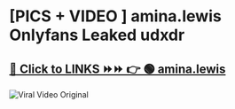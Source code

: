 
 # [PICS + VIDEO ] amina.lewis Onlyfans Leaked udxdr

## <h2><a href="https://clipsfans.com/amina.lewis&ref=git">🔗 Click to LINKS ⏩⏩ 👉 🟢 amina.lewis </a></h2>

<a href="https://clipsfans.com/amina.lewis&ref=git" rel="nofollow" data-target="animated-image.originalLink"><img src="https://i.ibb.co.com/xMMVF88/686577567.gif" alt="Viral Video Original" style="max-width: 100%; display: inline-block;" data-target="animated-image.originalImage"></a>

